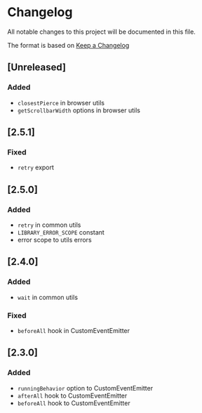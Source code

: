 # Changelog

All notable changes to this project will be documented in this file.

The format is based on [Keep a Changelog](https://keepachangelog.com/en/1.1.0/)

## [Unreleased]

### Added

- `closestPierce` in browser utils
- `getScrollbarWidth` options in browser utils

## [2.5.1]

### Fixed

- `retry` export

## [2.5.0]

### Added

- `retry` in common utils
- `LIBRARY_ERROR_SCOPE` constant
- error scope to utils errors

## [2.4.0]

### Added

- `wait` in common utils

### Fixed

- `beforeAll` hook in CustomEventEmitter

## [2.3.0]

### Added

- `runningBehavior` option to CustomEventEmitter
- `afterAll` hook to CustomEventEmitter
- `beforeAll` hook to CustomEventEmitter
